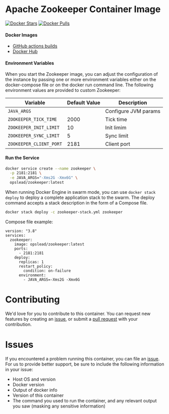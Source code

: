 # Apache Zookeeper Container Image

[![Docker Stars](https://img.shields.io/docker/stars/opslead/zookeeper.svg?style=flat-square)](https://hub.docker.com/r/opslead/zookeeper) 
[![Docker Pulls](https://img.shields.io/docker/pulls/opslead/zookeeper.svg?style=flat-square)](https://hub.docker.com/r/opslead/zookeeper)

#### Docker Images

- [GitHub actions builds](https://github.com/opslead/docker-zookeeper/actions) 
- [Docker Hub](https://hub.docker.com/r/opslead/zookeeper)


#### Environment Variables
When you start the Zookeeper image, you can adjust the configuration of the instance by passing one or more environment variables either on the docker-compose file or on the docker run command line. The following environment values are provided to custom Zookeeper:

| Variable                  | Default Value | Description                     |
| ------------------------- | ------------- | ------------------------------- |
| `JAVA_ARGS`               |               | Configure JVM params            |
| `ZOOKEEPER_TICK_TIME`     | 2000          | Tick time                       |
| `ZOOKEEPER_INIT_LIMIT`    | 10            | Init limim                      |
| `ZOOKEEPER_SYNC_LIMIT`    | 5             | Sync limit                      |
| `ZOOKEEPER_CLIENT_PORT`   | 2181          | Client port                     |


#### Run the Service

```bash
docker service create --name zookeeper \
  -p 2181:2181 \
  -e JAVA_ARGS="-Xms2G -Xmx6G" \
  opslead/zookeeper:latest
```

When running Docker Engine in swarm mode, you can use `docker stack deploy` to deploy a complete application stack to the swarm. The deploy command accepts a stack description in the form of a Compose file.

```bash
docker stack deploy -c zookeeper-stack.yml zookeeper
```

Compose file example:
```
version: "3.8"
services:
  zookeeper:
    image: opslead/zookeeper:latest
    ports:
      - 2181:2181
    deploy:
      replicas: 1
      restart_policy:
        condition: on-failure
      environment:
        - JAVA_ARGS=-Xms2G -Xmx6G

```

# Contributing
We'd love for you to contribute to this container. You can request new features by creating an [issue](https://github.com/opslead/docker-zookeeper/issues), or submit a [pull request](https://github.com/opslead/docker-zookeeper/pulls) with your contribution.

# Issues
If you encountered a problem running this container, you can file an [issue](https://github.com/opslead/docker-zookeeper/issues). For us to provide better support, be sure to include the following information in your issue:

- Host OS and version
- Docker version
- Output of docker info
- Version of this container
- The command you used to run the container, and any relevant output you saw (masking any sensitive information)
